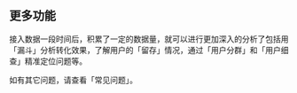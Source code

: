 ## 更多功能

接入数据一段时间后，积累了一定的数据量，就可以进行更加深入的分析了包括用「漏斗」分析转化效果，了解用户的「留存」情况，通过「用户分群」和「用户细查」精准定位问题等。

如有其它问题，请查看「常见问题」。